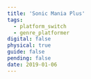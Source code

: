 ```yaml
---
title: 'Sonic Mania Plus'
tags:
  - platform_switch
  - genre_platformer
digital: false
physical: true
guide: false
pending: false
date: 2019-01-06
---
```

